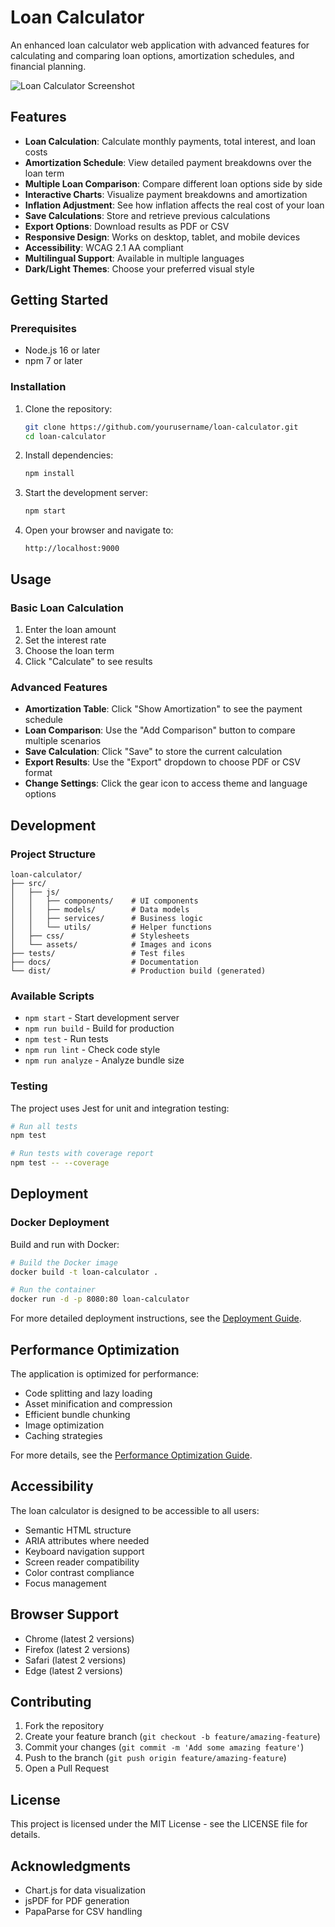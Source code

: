 # Loan Calculator

An enhanced loan calculator web application with advanced features for calculating and comparing loan options, amortization schedules, and financial planning.

![Loan Calculator Screenshot](https://via.placeholder.com/800x450.png?text=Loan+Calculator+Screenshot)

## Features

- **Loan Calculation**: Calculate monthly payments, total interest, and loan costs
- **Amortization Schedule**: View detailed payment breakdowns over the loan term
- **Multiple Loan Comparison**: Compare different loan options side by side
- **Interactive Charts**: Visualize payment breakdowns and amortization
- **Inflation Adjustment**: See how inflation affects the real cost of your loan
- **Save Calculations**: Store and retrieve previous calculations
- **Export Options**: Download results as PDF or CSV
- **Responsive Design**: Works on desktop, tablet, and mobile devices
- **Accessibility**: WCAG 2.1 AA compliant
- **Multilingual Support**: Available in multiple languages
- **Dark/Light Themes**: Choose your preferred visual style

## Getting Started

### Prerequisites

- Node.js 16 or later
- npm 7 or later

### Installation

1. Clone the repository:
   ```bash
   git clone https://github.com/yourusername/loan-calculator.git
   cd loan-calculator
   ```

2. Install dependencies:
   ```bash
   npm install
   ```

3. Start the development server:
   ```bash
   npm start
   ```

4. Open your browser and navigate to:
   ```
   http://localhost:9000
   ```

## Usage

### Basic Loan Calculation

1. Enter the loan amount
2. Set the interest rate
3. Choose the loan term
4. Click "Calculate" to see results

### Advanced Features

- **Amortization Table**: Click "Show Amortization" to see the payment schedule
- **Loan Comparison**: Use the "Add Comparison" button to compare multiple scenarios
- **Save Calculation**: Click "Save" to store the current calculation
- **Export Results**: Use the "Export" dropdown to choose PDF or CSV format
- **Change Settings**: Click the gear icon to access theme and language options

## Development

### Project Structure

```
loan-calculator/
├── src/
│   ├── js/
│   │   ├── components/    # UI components
│   │   ├── models/        # Data models
│   │   ├── services/      # Business logic
│   │   └── utils/         # Helper functions
│   ├── css/               # Stylesheets
│   └── assets/            # Images and icons
├── tests/                 # Test files
├── docs/                  # Documentation
└── dist/                  # Production build (generated)
```

### Available Scripts

- `npm start` - Start development server
- `npm run build` - Build for production
- `npm test` - Run tests
- `npm run lint` - Check code style
- `npm run analyze` - Analyze bundle size

### Testing

The project uses Jest for unit and integration testing:

```bash
# Run all tests
npm test

# Run tests with coverage report
npm test -- --coverage
```

## Deployment

### Docker Deployment

Build and run with Docker:

```bash
# Build the Docker image
docker build -t loan-calculator .

# Run the container
docker run -d -p 8080:80 loan-calculator
```

For more detailed deployment instructions, see the [Deployment Guide](docs/deployment-guide.md).

## Performance Optimization

The application is optimized for performance:

- Code splitting and lazy loading
- Asset minification and compression
- Efficient bundle chunking
- Image optimization
- Caching strategies

For more details, see the [Performance Optimization Guide](docs/performance-optimization.md).

## Accessibility

The loan calculator is designed to be accessible to all users:

- Semantic HTML structure
- ARIA attributes where needed
- Keyboard navigation support
- Screen reader compatibility
- Color contrast compliance
- Focus management

## Browser Support

- Chrome (latest 2 versions)
- Firefox (latest 2 versions)
- Safari (latest 2 versions)
- Edge (latest 2 versions)

## Contributing

1. Fork the repository
2. Create your feature branch (`git checkout -b feature/amazing-feature`)
3. Commit your changes (`git commit -m 'Add some amazing feature'`)
4. Push to the branch (`git push origin feature/amazing-feature`)
5. Open a Pull Request

## License

This project is licensed under the MIT License - see the LICENSE file for details.

## Acknowledgments

- Chart.js for data visualization
- jsPDF for PDF generation
- PapaParse for CSV handling